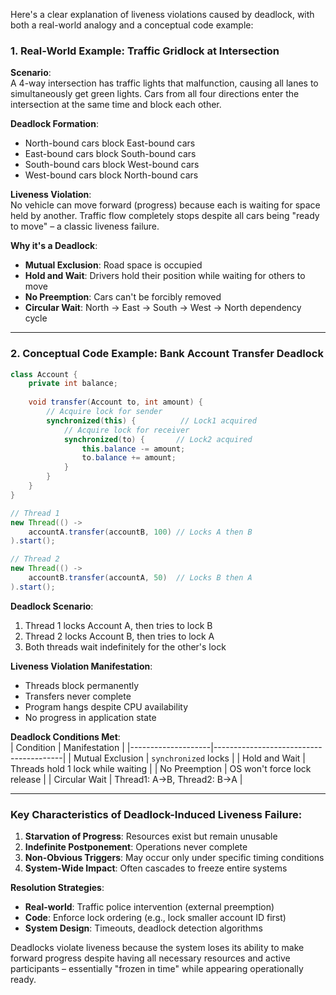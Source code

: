 Here's a clear explanation of liveness violations caused by deadlock, with both a real-world analogy and a conceptual code example:

### 1. Real-World Example: **Traffic Gridlock at Intersection**
**Scenario**:  
A 4-way intersection has traffic lights that malfunction, causing all lanes to simultaneously get green lights. Cars from all four directions enter the intersection at the same time and block each other.

**Deadlock Formation**:
- North-bound cars block East-bound cars
- East-bound cars block South-bound cars
- South-bound cars block West-bound cars
- West-bound cars block North-bound cars

**Liveness Violation**:  
No vehicle can move forward (progress) because each is waiting for space held by another. Traffic flow completely stops despite all cars being "ready to move" – a classic liveness failure.

**Why it's a Deadlock**:  
- **Mutual Exclusion**: Road space is occupied
- **Hold and Wait**: Drivers hold their position while waiting for others to move
- **No Preemption**: Cars can't be forcibly removed
- **Circular Wait**: North → East → South → West → North dependency cycle

---

### 2. Conceptual Code Example: **Bank Account Transfer Deadlock**
```java
class Account {
    private int balance;
    
    void transfer(Account to, int amount) {
        // Acquire lock for sender
        synchronized(this) {          // Lock1 acquired
            // Acquire lock for receiver
            synchronized(to) {       // Lock2 acquired
                this.balance -= amount;
                to.balance += amount;
            }
        }
    }
}

// Thread 1
new Thread(() -> 
    accountA.transfer(accountB, 100) // Locks A then B
).start();

// Thread 2
new Thread(() -> 
    accountB.transfer(accountA, 50)  // Locks B then A
).start();
```

**Deadlock Scenario**:
1. Thread 1 locks Account A, then tries to lock B
2. Thread 2 locks Account B, then tries to lock A
3. Both threads wait indefinitely for the other's lock

**Liveness Violation Manifestation**:  
- Threads block permanently
- Transfers never complete
- Program hangs despite CPU availability
- No progress in application state

**Deadlock Conditions Met**:  
| Condition          | Manifestation                          |
|--------------------|----------------------------------------|
| Mutual Exclusion   | `synchronized` locks                   |
| Hold and Wait      | Threads hold 1 lock while waiting      |
| No Preemption      | OS won't force lock release            |
| Circular Wait      | Thread1: A→B, Thread2: B→A             |

---

### Key Characteristics of Deadlock-Induced Liveness Failure:
1. **Starvation of Progress**: Resources exist but remain unusable
2. **Indefinite Postponement**: Operations never complete
3. **Non-Obvious Triggers**: May occur only under specific timing conditions
4. **System-Wide Impact**: Often cascades to freeze entire systems

**Resolution Strategies**:
- **Real-world**: Traffic police intervention (external preemption)
- **Code**: Enforce lock ordering (e.g., lock smaller account ID first)
- **System Design**: Timeouts, deadlock detection algorithms

Deadlocks violate liveness because the system loses its ability to make forward progress despite having all necessary resources and active participants – essentially "frozen in time" while appearing operationally ready.